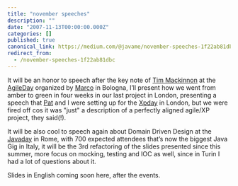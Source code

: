 ```yaml
---
title: "november speeches"
description: ""
date: "2007-11-13T00:00:00.000Z"
categories: []
published: true
canonical_link: https://medium.com/@javame/november-speeches-1f22ab81dbc
redirect_from:
  - /november-speeches-1f22ab81dbc
---
```


It will be an honor to speech after the key note of [Tim Mackinnon](http://c2.com/cgi/wiki?TimMackinnon) at the [AgileDay](http://agileday.it/index.php?page=program) organized by [Marco](http://brainscrum.wordpress.com/) in Bologna, I’ll present how we went from amber to green in four weeks in our last project in London, presenting a speech that [Pat](http://www.thekua.com/atwork/) and I were setting up for the [Xpday](http://www.xpday.org/) in London, but we were fired off cos it was "just" a description of a perfectly aligned agile/XP project, they said(!).

It will be also cool to speech again about Domain Driven Design at the [Javaday](http://roma.javaday.it/roma/) in Rome, with 700 expected attendees that’s now the biggest Java Gig in Italy, it will be the 3rd refactoring of the slides presented since this summer, more focus on mocking, testing and IOC as well, since in Turin I had a lot of questions about it.

Slides in English coming soon here, after the events.

